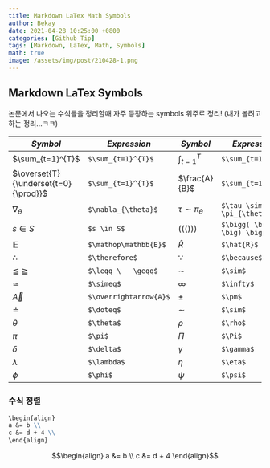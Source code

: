 ```yaml
---
title: Markdown LaTex Math Symbols
author: Bekay
date: 2021-04-28 10:25:00 +0800
categories: [Github Tip]
tags: [Markdown, LaTex, Math, Symbols]
math: true
image: /assets/img/post/210428-1.png
---
```


## Markdown LaTex Symbols

논문에서 나오는 수식들을 정리할때 자주 등장하는 symbols 위주로 정리!
(내가 볼려고 하는 정리...ㅋㅋ)

|***Symbol***|***Expression***|***Symbol***|***Expression***|
|---|---|---|---|
|$\sum_{t=1}^{T}$|`$\sum_{t=1}^{T}$`|$\int_{t=1}^{T}$|`$\sum_{t=1}^{T}$`|
|$\overset{T}{\underset{t=0}{\prod}}$|`$\sum_{t=1}^{T}$`|$\frac{A}{B}$|`$\sum_{t=1}^{T}$`|
|$\nabla_{\theta}$|`$\nabla_{\theta}$`|$\tau \sim \pi_{\theta}$|`$\tau \sim \pi_{\theta}$`|
|$s \in S$|`$s \in S$`|$\bigg( \big( () \big) \bigg)$|`$\bigg( \big( () \big) \bigg)$`|
|$\mathop\mathbb{E}$|`$\mathop\mathbb{E}$`|$\hat{R}$|`$\hat{R}$`|
|$\therefore$|`$\therefore$`|$\because$|`$\because$`|
|$\leqq \   \geqq$|`$\leqq \   \geqq$`|$\sim$|`$\sim$`|
|$\simeq$|`$\simeq$`|$\infty$|`$\infty$`|
|$\overrightarrow{A}$|`$\overrightarrow{A}$`|$\pm$|`$\pm$`|
|$\doteq$|`$\doteq$`|$\sim$|`$\sim$`|
|$\theta$|`$\theta$`|$\rho$|`$\rho$`|
|$\pi$|`$\pi$`|$\Pi$|`$\Pi$`|
|$\delta$|`$\delta$`|$\gamma$|`$\gamma$`|
|$\lambda$|`$\lambda$`|$\eta$|`$\eta$`|
|$\phi$|`$\phi$`|$\psi$|`$\psi$`|

### 수식 정렬
```markdown
\begin{align}
a &= b \\
c &= d + 4 \\
\end{align}
```

```math
\begin{align}
a &= b \\
c &= d + 4
\end{align}
```